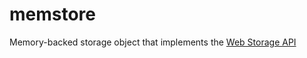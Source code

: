 # memstore
Memory-backed storage object that implements the [Web Storage API](http://www.w3.org/TR/webstorage/)
